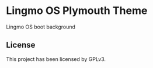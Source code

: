 # Lingmo OS Plymouth Theme

Lingmo OS boot background

## License

This project has been licensed by GPLv3.

